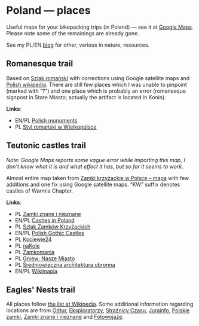 # Poland — places

Useful maps for your bikepacking trips (in Poland) — see it at
[Google Maps](https://www.google.com/maps/d/edit?mid=1l2Pl5J3VAosJ-ESXrLPnW0w6s7h-yeNe&usp=sharing).
Please note some of the remainings are already gone.

See my PL/EN [blog](https://przypadkopis.wordpress.com/) for other, various in nature, resources.

## Romanesque trail

Based on [Szlak romański](https://turystyczneszlaki.pl/szlak-romanski/) with corrections using Google satellite maps
and [Polish wikipedia](https://pl.wikipedia.org/wiki/Szlak_Roma%C5%84ski_w_Polsce). There are still few places which
I was unable to pinpoint (marked with “?”) and one place which is probably an error (romanesque signpost in Stare Miasto;
actually the artifact is located in Konin).

**Links**:

* EN/PL [Polish monuments](https://zabytek.pl/)
* PL [Styl romański w Wielkopolsce](https://wielkopolskaciekawie.pl/bez-kategorii/styl-romanski-w-wielkopolsce/)

## Teutonic castles trail

*Note: Google Maps reports some vague error while importing this map, I don't know what it is and what effect it has,
but so far it seems to work.*

Almost entire map taken from [Zamki krzyżackie w Polsce – mapa](https://discover.pl/mapa-zamkow-krzyzackich-w-polsce/)
with few additions and one fix using Google satellite maps. “KW” suffix denotes castles of Warmia Chapter.

**Links**:

* PL [Zamki znane i nieznane](https://zamkiobronne.pl/)
* EN/PL [Castles in Poland](http://www.polishcastles.eu/)
* PL [Szlak Zamków Krzyżackich](https://kujawsko-pomorskie.travel/pl/content/szlak-zamkow-krzyzackich)
* EN/PL [Polish Gothic Castles](https://zamkigotyckie.org.pl/en)
* PL [Kociewie24](https://kociewie24.eu/)
* PL [naKole](http://www.nakole.net/)
* PL [Zamkomania](https://zamkomania.pl/)
* PL [Gniew: Nasze Miasto](https://gniew.naszemiasto.pl/)
* PL [Średniowieczna architektura obronna](https://zamkidwory.forumoteka.pl/)
* EN/PL [Wikimapia](http://wikimapia.org/)

## Eagles' Nests trail

All places follow [the list at Wikipedia](https://pl.wikipedia.org/wiki/Orle_Gniazda). Some additional information regarding
locations are from [Odtur](https://odtur.pl/atrakcje/gieblo-zamek-w-gieble-nieistniejacy-47573.html),
[Eksploratorzy](https://eksploratorzy.com.pl/viewtopic.php?f=99&t=19155), [Strażnicy Czasu](http://www.straznicyczasu.pl/viewtopic.php?t=2012),
[Jurainfo](https://www.jurainfo.pl/p/1,straznica-obronna-na-kamieniu-mirow-kolo-czestochowy),
[Polskie zamki](https://www.zamki.pl/?idzamku=wiesiolka), [Zamki znane i nieznane](https://zamkiobronne.pl/zamek/brzeznica/)
and [Fotowojaże](https://fotowojaze.pl/zloty-potok/).
